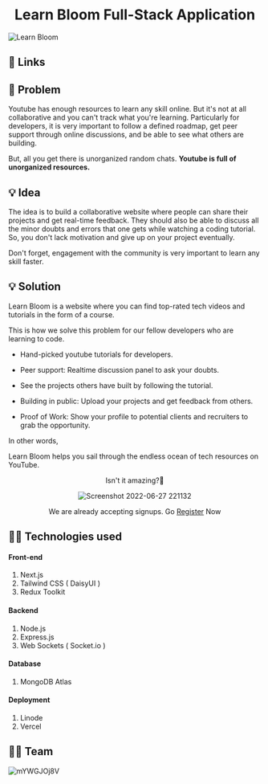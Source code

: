<h1 align="center">Learn Bloom Full-Stack Application</h1>
<!-- <p align="center"> This is a Linode X Hashnode project built using Next.js and Express deployed on Linode. </p> -->

![Learn Bloom](https://user-images.githubusercontent.com/73209159/176242823-405d5f2f-ba4b-45ee-b898-b3ab110fd075.png)

## 🔗 Links

<!-- GitHub: [Front-End](https://github.com/mukulrajpoot262610/learnbloom-frontend-hackathon) / [Back-End](https://github.com/alsoamit/learnbloom-api) / [Admin-Panel](https://github.com/mukulrajpoot262610/learnbloom-admin) -->

<!-- Hashnode Article: Coming Soon -->

<!-- Deployed Links: [Front-End](https://learnbloom.tech) / [Back-End](https://api.learnbloom.tech) / [Admin-Panel](https://admin.learnbloom.tech) -->

## 🏹 Problem

Youtube has enough resources to learn any skill online. But it's not at all collaborative and you can't track what you're learning. Particularly for developers, it is very important to follow a defined roadmap, get peer support through online discussions, and be able to see what others are building.

But, all you get there is unorganized random chats. **Youtube is full of unorganized resources.**

## 💡 Idea

The idea is to build a collaborative website where people can share their projects and get real-time feedback. They should also be able to discuss all the minor doubts and errors that one gets while watching a coding tutorial. So, you don't lack motivation and give up on your project eventually.

Don't forget, engagement with the community is very important to learn any skill faster.

## 💡 Solution

Learn Bloom is a website where you can find top-rated tech videos and tutorials in the form of a course.

This is how we solve this problem for our fellow developers who are learning to code.

-   Hand-picked youtube tutorials for developers.

-   Peer support: Realtime discussion panel to ask your doubts.

-   See the projects others have built by following the tutorial.

-   Building in public: Upload your projects and get feedback from others.

-   Proof of Work: Show your profile to potential clients and recruiters to grab the opportunity.

In other words,

Learn Bloom helps you sail through the endless ocean of tech resources on YouTube.

<div align="center">
  
Isn't it amazing?🤩
  
![Screenshot 2022-06-27 221132](https://media.giphy.com/media/PNuPpI1yRcdDjvpSEs/giphy.gif)

We are already accepting signups. Go [Register](https://learnbloom.tech) Now

</div>

## 🧑‍💻 Technologies used

#### Front-end

1. Next.js
2. Tailwind CSS ( DaisyUI )
3. Redux Toolkit

#### Backend

1. Node.js
2. Express.js
3. Web Sockets ( Socket.io )

#### Database

1. MongoDB Atlas

#### Deployment

1. Linode
2. Vercel

## 🧑‍💻 Team

<!-- 2. [alsoamit](https://github.com/alsoamit) -->

![mYWGJOj8V](https://user-images.githubusercontent.com/73209159/176347320-11f68c2d-d169-4191-82e4-56c305b7d3dd.png)

